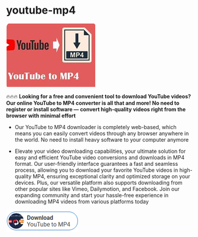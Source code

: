 # youtube-mp4

<img src="https://github.com/JarvisVamget/youtube-mp4/blob/main/ym.png"/>

🔥🔥🔥 **Looking for a free and convenient tool to download YouTube videos? Our online YouTube to MP4 converter is all that and more! No need to register or install software — convert high-quality videos right from the browser with minimal effort**

+  Our YouTube to MP4 downloader is completely web-based, which means you can easily convert videos through any browser anywhere in the world. No need to install heavy software to your computer anymore

+  Elevate your video downloading capabilities, your ultimate solution for easy and efficient YouTube video conversions and downloads in MP4 format. Our user-friendly interface guarantees a fast and seamless process, allowing you to download your favorite YouTube videos in high-quality MP4, ensuring exceptional clarity and optimized storage on your devices. Plus, our versatile platform also supports downloading from other popular sites like Vimeo, Dailymotion, and Facebook. Join our expanding community and start your hassle-free experience in downloading MP4 videos from various platforms today

<img src="https://github.com/JarvisVamget/youtube-mp4/blob/main/dl.png"/> 
